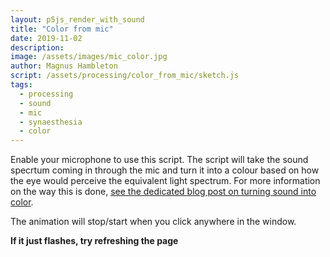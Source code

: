 ```yaml
---
layout: p5js_render_with_sound
title: "Color from mic"
date: 2019-11-02
description: 
image: /assets/images/mic_color.jpg
author: Magnus Hambleton
script: /assets/processing/color_from_mic/sketch.js
tags: 
  - processing
  - sound
  - mic
  - synaesthesia
  - color
---
```

Enable your microphone to use this script. The script will take the sound specrtum coming in through the mic
and turn it into a colour based on how the eye would perceive the equivalent light spectrum. For more information
on the way this is done, [see the dedicated blog post on turning sound into color](https://analogmantra.com/most-things-sound-blue-green-4af988ea8f85).

The animation will stop/start when you click anywhere in the window. 

**If it just flashes, try refreshing the page**

